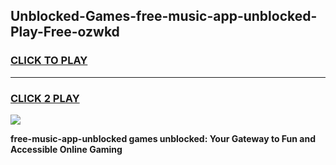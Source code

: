 
## Unblocked-Games-free-music-app-unblocked-Play-Free-ozwkd
<h3>
<a href="https://premium76.site?title=free-music-app-unblocked&ref=10A">CLICK TO PLAY</a></h3>
<hr>

<h3>
<a href="https://premium76.site?title=free-music-app-unblocked&ref=10A">CLICK 2 PLAY</a>
  
</h3>

<a href="https://premium76.site?title=free-music-app-unblocked&ref=10A"><img src="https://clearcache.store/games.png"></a>


**free-music-app-unblocked games unblocked: Your Gateway to Fun and Accessible Online Gaming**
